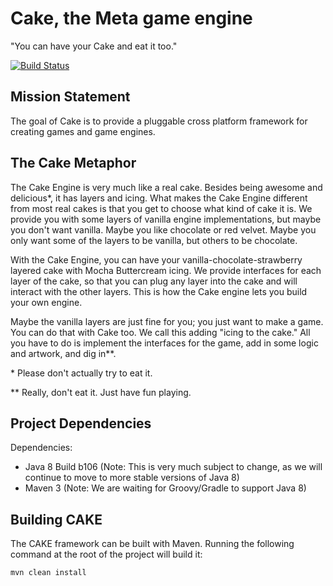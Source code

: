 # Cake, the Meta game engine #
"You can have your Cake and eat it too."

[![Build Status](https://travis-ci.org/metacake/core.png?branch=travis-test)](https://travis-ci.org/metacake/core)

## Mission Statement ##
The goal of Cake is to provide a pluggable cross platform framework for creating games and game engines.

## The Cake Metaphor ##
The Cake Engine is very much like a real cake. Besides being awesome and delicious&#42;, it has layers and icing. What makes the Cake Engine different from most real cakes is that you get to choose what kind of cake it is. We provide you with some layers of vanilla engine implementations, but maybe you don't want vanilla. Maybe you like chocolate or red velvet. Maybe you only want some of the layers to be vanilla, but others to be chocolate.
 
With the Cake Engine, you can have your vanilla-chocolate-strawberry layered cake with Mocha Buttercream icing. We provide interfaces for each layer of the cake, so that you can plug any layer into the cake and will interact with the other layers. This is how the Cake engine lets you build your own engine. 

Maybe the vanilla layers are just fine for you; you just want to make a game. You can do that with Cake too. We call this adding "icing to the cake." All you have to do is implement the interfaces for the game, add in some logic and artwork, and dig in&#42;&#42;.


&#42; Please don't actually try to eat it.

&#42;&#42; Really, don't eat it. Just have fun playing.

## Project Dependencies ##
Dependencies:
+ Java 8 Build b106 (Note: This is very much subject to change, as we will continue to move to more stable versions of Java 8)
+ Maven 3 (Note: We are waiting for Groovy/Gradle to support Java 8)

## Building CAKE ##
The CAKE framework can be built with Maven. Running the following command at the root of the project will build it:
```
mvn clean install
```
